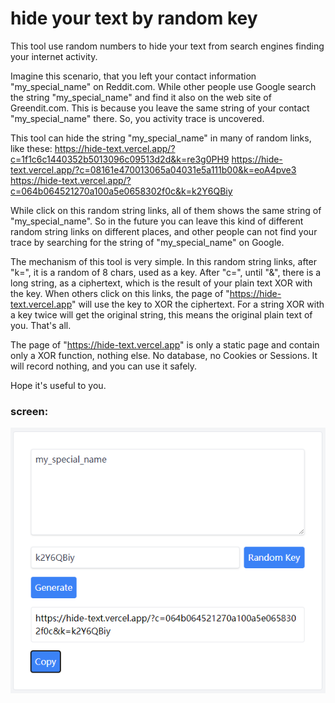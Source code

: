 
# hide your text by random key

This tool use random numbers to hide your text from search engines finding your internet activity.

Imagine this scenario, that you left your contact information "my_special_name" on Reddit.com. While other people use Google search the string "my_special_name" and find it also on the web site of Greendit.com. This is because you leave the same string of your contact "my_special_name" there. So, you activity trace is uncovered.

This tool can hide the string "my_special_name" in many of random links, like these:
https://hide-text.vercel.app/?c=1f1c6c1440352b5013096c09513d2d&k=re3g0PH9
https://hide-text.vercel.app/?c=08161e470013065a04031e5a111b00&k=eoA4pve3
https://hide-text.vercel.app/?c=064b064521270a100a5e0658302f0c&k=k2Y6QBiy

While click on this random string links, all of them shows the same string of "my_special_name". So in the future you can leave  this kind of different random string links on different places, and other people can not find your trace by searching for the string of "my_special_name" on Google.

The mechanism of this tool is very simple. In this random string links, after "k=", it is a random of 8 chars, used as a key. After "c=", until "&", there is a long string, as a ciphertext, which is the result of your plain text XOR with the key. When others click on this links, the page of "https://hide-text.vercel.app" will use the key to XOR the ciphertext. For a string XOR with a key twice will get the original string, this means the original plain text of you. That's all.

The page of "https://hide-text.vercel.app" is only a static page and contain only a XOR function, nothing else. No database, no Cookies or Sessions. It will record nothing, and you can use it safely.

Hope it's useful to you.

### screen:
![](https://github.com/maxyou/HideText/raw/main/screen.PNG)
